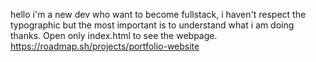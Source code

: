 hello
i'm a new dev who want to become fullstack, i haven't respect the typographic
but the most important is to understand what i am doing
thanks.
Open only index.html to see the webpage.
https://roadmap.sh/projects/portfolio-website